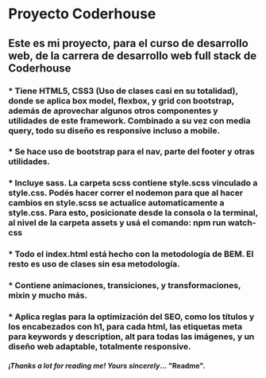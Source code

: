 # Proyecto Coderhouse

## Este es mi proyecto, para el curso de desarrollo web, de la carrera de desarrollo web full stack de Coderhouse

### * Tiene HTML5, CSS3 (Uso de clases casi en su totalidad), donde se aplica box model, flexbox, y grid con bootstrap, además de aprovechar algunos otros componentes y utilidades de este framework. Combinado a su vez con media query, todo su diseño es responsive incluso a mobile.
### * Se hace uso de bootstrap para el nav, parte del footer y otras utilidades.
### * Incluye sass. La carpeta scss contiene style.scss vinculado a style.css. Podés hacer correr el nodemon para que al hacer cambios en style.scss se actualice automaticamente a style.css. Para esto, posicionate desde la consola o la terminal, al nivel de la carpeta assets y usá el comando: npm run watch-css 
### * Todo el index.html está hecho con la metodología de BEM. El resto es uso de clases sin esa metodología.
### * Contiene animaciones, transiciones, y transformaciones, mixin y mucho más.
### * Aplica reglas para la optimización del SEO, como los títulos y los encabezados con h1, para cada html, las etiquetas meta para keywords y description, alt para todas las imágenes, y un diseño web adaptable, totalmente responsive.

#### *¡Thanks a lot for reading me!* _Yours sincerely_... "**Readme**".




